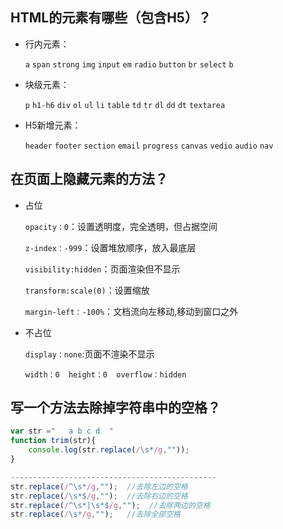 ## HTML的元素有哪些（包含H5）？

- 行内元素：

  `a`   `span`  `strong`  `img`  `input`  `em`   `radio`  `button`  `br`  `select`  `b`

- 块级元素：

  `p`  `h1-h6`  `div`  `ol`  `ul`  `li`  `table`  `td`  `tr`  `dl`  `dd`  `dt`  `textarea`

- H5新增元素：

  `header`   `footer`  `section`  `email`  `progress`  `canvas`  `vedio`  `audio`  `nav`

## 在页面上隐藏元素的方法？

- 占位

  `opacity：0`：设置透明度，完全透明，但占据空间  

  `z-index：-999`：设置堆放顺序，放入最底层

  `visibility:hidden`：页面渲染但不显示

  `transform:scale(0)`：设置缩放

  `margin-left：-100%`：文档流向左移动,移动到窗口之外

- 不占位

  `display：none`:页面不渲染不显示  

  `width：0  height：0  overflow：hidden`

## 写一个方法去除掉字符串中的空格？

```javascript
var str ="   a b c d  "
function trim(str){
    console.log(str.replace(/\s*/g,""));
}

----------------------------------------------
str.replace(/^\s*/g,"");  //去除左边的空格
str.replace(/\s*$/g,"");  //去除右边的空格
str.replace(/^\s*|\s*$/g,"");  //去除两边的空格
str.replace(/\s*/g,"");   //去除全部空格
```

